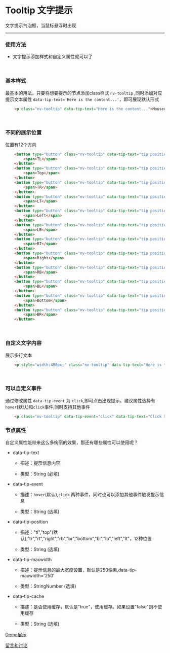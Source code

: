 # Tooltip 文字提示

文字提示气泡框，当鼠标悬浮时出现

---

### 使用方法

+ 文字提示添加样式和自定义属性就可以了

<br/>

### 基本样式

最基本的用法，只要将想要提示的节点添加class样式 `nv-tooltip` ,同时添加对应提示文本属性 `data-tip-text='Here is the content...'`，即可展现默认形式

```html
    <p class="nv-tooltip" data-tip-text="Here is the content...">Mouseover Here...</p>
```

<br/>

### 不同的展示位置

位置有12个方向

```html
    <button type="button" class="nv-tooltip" data-tip-text="tip position tl" data-ip-position="tl">
        <span>TL</span>
    </button>
    <button type="button" class="nv-tooltip" data-tip-text="tip position top">
        <span>Top</span>
    </button>
    <button type="button" class="nv-tooltip" data-tip-text="tip position tr" data-tip-position="tr">
        <span>TR</span>
    </button>
    <button type="button" class="nv-tooltip" data-tip-text="tip position lt" data-tip-position="lt">
        <span>LT</span>
    </button>
    <button type="button" class="nv-tooltip" data-tip-text="tip position left" data-tip-position="left">
        <span>Left</span>
    </button>
    <button type="button" class="nv-tooltip" data-tip-text="tip position lb" data-tip-position="lb">
        <span>LB</span>
    </button>
    <button type="button" class="nv-tooltip" data-tip-text="tip position rt" data-tip-position="rt">
        <span>RT</span>
    </button>
    <button type="button" class="nv-tooltip" data-tip-text="tip position right" data-tip-position="right">
        <span>Right</span>
    </button>
    <button type="button" class="nv-tooltip" data-tip-text="tip position rb" data-tip-position="rb">
        <span>RB</span>
    </button>
    <button type="button" class="nv-tooltip" data-tip-text="tip position bl" data-tip-position="bl">
        <span>BL</span>
    </button>
    <button type="button" class="nv-tooltip" data-tip-text="tip position bottom" data-tip-position="bottom">
        <span>Bottom</span>
    </button>
    <button type="button" class="nv-tooltip" data-tip-text="tip position br" data-tip-position="br">
        <span>BR</span>
    </button>
```
<br/>

### 自定义文字内容

展示多行文本

```html
    <p style="width:480px;" class="nv-tooltip" data-tip-text="Here is the content...Here is the content...Here is the content...">Here is the content...Here is the content...Here is the content...</p>
```
<br/>

### 可以自定义事件

通过修改属性 `data-tip-event` 为 `click`,即可点击出现提示。建议属性选择有`hover`(默认)和`click`事件,同时支持其他事件

```html
    <p class="nv-tooltip" data-tip-event="click" data-tip-text="Click 事件名称，点击后生效">Click 事件名称，点击后生效</p>
```

### 节点属性

自定义属性能带来这么多绚丽的效果，那还有哪些属性可以使用呢？

 + data-tip-text
   
   - 描述：提示信息内容

   - 类型：String (必填)

 + data-tip-event
   
   - 描述：`hover`(默认),`click` 两种事件，同时也可以添加其他事件触发提示信息

   - 类型：String (选填)

 + data-tip-position
   
   - 描述："tl","top"(默认),"tr","rt","right","rb","br","bottom","bl","lb","left","lt"，12种位置

   - 类型：String (选填)

 + data-tip-maxwidth
   
   - 描述：提示信息的最大宽度设置，默认是250像素,data-tip-maxwidth='250'

   - 类型：StringNumber (选填)

 + data-tip-cache
   
   - 描述：是否使用缓存，默认是"true"，使用缓存。如果设置"false"则不使用缓存

   - 类型：String (选填)


[Demo展示](http://gtp-nv.jd.com/docs?languageCode=CN&columnUid=41c513f9dd334a1ebb0fbbd76d71e973&directoryUid=606e2519dda948c2bf214fd62182a157&directoryName=Tooltip%20%E6%96%87%E5%AD%97%E6%8F%90%E7%A4%BA)

[留言和讨论](https://github.com/Nv-js/nv-source/issues/23)

    